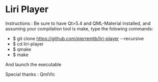 # Liri Player

Instructions :
Be sure to have Qt>5.4 and QML-Material installed, and assuming your compilation tool is make, type the folowing commands: 
* $ git clone https://github.com/pierremtb/liri-player --recursive
* $ cd liri-player
* $ qmake
* $ make

And launch the executable

Special thanks : QmlVlc
